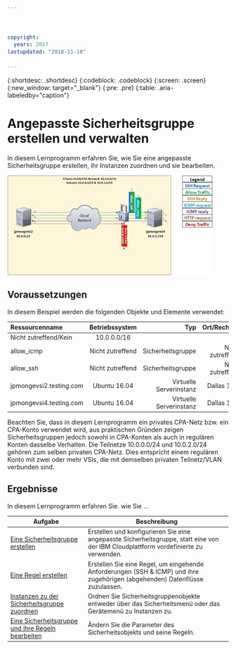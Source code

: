 ```yaml
---



copyright:
  years: 2017
lastupdated: "2018-11-10"

---
```


{:shortdesc: .shortdesc}
{:codeblock: .codeblock}
{:screen: .screen}
{:new_window: target="_blank"}
{:pre: .pre}
{:table: .aria-labeledby="caption"}

# Angepasste Sicherheitsgruppe erstellen und verwalten
In diesem Lernprogramm erfahren Sie, wie Sie eine angepasste Sicherheitsgruppe erstellen, ihr Instanzen zuordnen und sie bearbeiten. 

![Angepasste Sicherheitsgruppe](./images/goal.jpg)

## Voraussetzungen
In diesem Beispiel werden die folgenden Objekte und Elemente verwendet:

| Ressourcenname  | Betriebssystem | Typ | Ort/Rechenzentrum | IP/Teilnetz |
|:------------- |:---------------:| -------------:| :---------------:| ---------------:|
| Nicht zutreffend/Kein | 10.0.0.0/16 |
| allow_icmp | Nicht zutreffend  | Sicherheitsgruppe | Nicht zutreffend/Kein | 0.0.0.0/0 |
| allow_ssh | Nicht zutreffend | Sicherheitsgruppe | Nicht zutreffend/Kein | 0.0.0.0/0 |
|jpmongevsi2.testing.com | Ubuntu 16.04 | Virtuelle Serverinstanz | Dallas 10 Pod 01 | 10.0.0.21 |	
|jpmongevsi4.testing.com | Ubuntu 16.04 | Virtuelle Serverinstanz |	Dallas 10 Pod 01	| 10.0.2.219 |


Beachten Sie, dass in diesem Lernprogramm ein privates CPA-Netz bzw. ein CPA-Konto verwendet wird, aus praktischen Gründen zeigen Sicherheitsgruppen jedoch sowohl in CPA-Konten als auch in regulären Konten dasselbe Verhalten. Die Teilnetze 10.0.0.0/24 und 10.0.2.0/24 gehören zum selben privaten CPA-Netz. Dies entspricht einem regulären Konto mit zwei oder mehr VSIs, die mit demselben privaten Teilnetz/VLAN verbunden sind.


## Ergebnisse

In diesem Lernprogramm erfahren Sie. wie Sie ...

Aufgabe  | Beschreibung
------------- | -------------
[Eine Sicherheitsgruppe erstellen](csg_create.html) | Erstellen und konfigurieren Sie eine angepasste Sicherheitsgruppe, statt eine von der IBM Cloudplattform vordefinierte zu verwenden. 
[Eine Regel erstellen](csg_rule.html)  | Erstellen Sie eine Regel, um eingehende Anforderungen (SSH & ICMP) und ihre zugehörigen (abgehenden) Datenflüsse zuzulassen. 
[Instanzen zu der Sicherheitsgruppe zuordnen](csg_assign_instances.html) | Ordnen Sie Sicherheitsgruppenobjekte entweder über das Sicherheitsmenü oder das Gerätemenü zu Instanzen zu.
[Eine Sicherheitsgruppe und ihre Regeln bearbeiten](csg_edit.html) | Ändern Sie die Parameter des Sicherheitsobjekts und seine Regeln.
